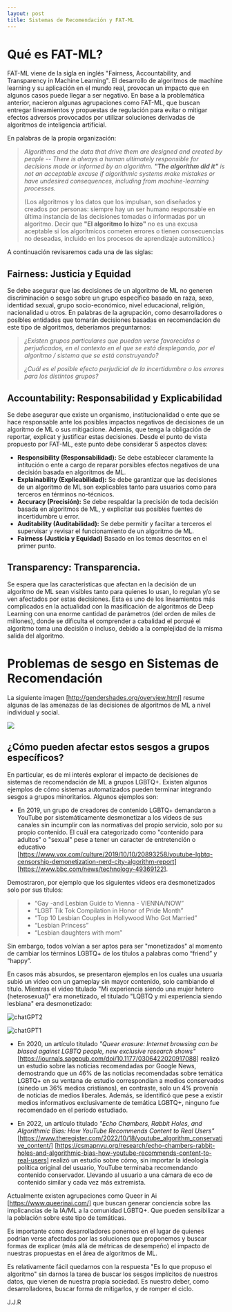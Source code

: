 ```yaml
---
layout: post
title: Sistemas de Recomendación y FAT-ML
---
```


# Qué es FAT-ML?

FAT-ML viene de la sigla en inglés "Fairness, Accountability, and Transparency in Machine Learning". El desarrollo de algoritmos de machine learning y su aplicación en el mundo real, provocan un impacto que en algunos casos puede llegar a ser negativo. En base a la problemática anterior, nacieron algunas agrupaciones como FAT-ML, que buscan entregar lineamientos y propuestas de regulación para evitar o mitigar efectos adversos provocados por utilizar soluciones derivadas de algoritmos de inteligencia artificial.

En palabras de la propia organización:

> *Algorithms and the data that drive them are designed and created by people -- There is always a human ultimately responsible for decisions made or informed by an algorithm. **"The algorithm did it"** is not an acceptable excuse if algorithmic systems make mistakes or have undesired consequences, including from machine-learning processes.*
> 
> (Los algoritmos y los datos que los impulsan, son diseñados y creados por personas: siempre hay un ser humano responsable en última instancia de las decisiones tomadas o informadas por un algoritmo. Decir que **"El algoritmo lo hizo"** no es una excusa aceptable si los algorítmicos cometen errores o tienen consecuencias no deseadas, incluido en los procesos de aprendizaje automático.)


A continuación revisaremos cada una de las siglas:

## Fairness: Justicia y Equidad

Se debe asegurar que las decisiones de un algoritmo de ML no generen discriminación o sesgo sobre un grupo específico basado en raza, sexo, identidad sexual, grupo socio-económico, nivel educacional, religión, nacionalidad u otros. En palabras de la agrupación, como desarrolladores o posibles entidades que tomarán decisiones basadas en recomendación de este tipo de algoritmos, deberíamos preguntarnos:

> *¿Existen grupos particulares que puedan verse favorecidos o perjudicados, en el contexto en el que se está desplegando, por el algoritmo / sistema que se está construyendo?*
> 
> *¿Cuál es el posible efecto perjudicial de la incertidumbre o los errores para los distintos grupos?*

## Accountability: Responsabilidad y Explicabilidad

Se debe asegurar que existe un organismo, institucionalidad o ente que se hace responsable ante los posibles impactos negativos de decisiones de un algoritmo de ML o sus mitigacione. Además, que tenga la obligación de reportar, explicat y justificar estas decisiones. Desde el punto de vista propuesto por FAT-ML, este punto debe considerar 5 aspectos claves:

- **Responsibility (Responsabilidad):** Se debe establecer claramente la intitución o ente a cargo de reparar porsibles efectos negativos de una decisión basada en algoritmos de ML.
- **Explainability (Explicabilidad):** Se debe garantizar que las decisiones de un algoritmo de ML son explicables tanto para usuarios como para terceros en términos no-técnicos.
- **Accuracy (Precisión):** Se debe respaldar la precisión de toda decisión basada en algoritmos de ML, y explicitar sus posibles fuentes de incertidumbre u error.
- **Auditability (Auditabilidad):** Se debe permitir y faciltar a terceros el supervisar y revisar el funcionamiento de un algoritmo de ML.
- **Fairness (Justicia y Equidad)** Basado en los temas descritos en el primer punto.


## Transparency: Transparencia.

Se espera que las características que afectan en la decisión de un algoritmo de ML sean visibles tanto para quienes lo usan, lo regulan y/o se ven afectados por estas decisiones. Esta es uno de los lineamientos más complicados en la actualidad con la masificación de algoritmos de Deep Learning con una enorme cantidad de parámetros (del orden de miles de millones), donde se dificulta el comprender a cabalidad el porqué el algoritmo toma una decisión o incluso, debido a la complejidad de la misma salida del algoritmo.

# Problemas de sesgo en Sistemas de Recomendación

La siguiente imagen [http://gendershades.org/overview.html] resume algunas de las amenazas de las decisiones de algoritmos de ML a nivel individual y social. 


<a href="url"><img src="https://i.dailymail.co.uk/i/pix/2018/02/12/20/4924BD1E00000578-0-image-a-21_1518465941000.jpg" align="center"></a>






## ¿Cómo pueden afectar estos sesgos a grupos específicos?

En particular, es de mi interés explorar el impacto de decisiones de sistemas de recomendación de ML a grupos LGBTQ+. 
Existen algunos ejemplos de cómo sistemas automatizados pueden terminar integrando sesgos a grupos minoritarios. Algunos ejemplos son:

- En 2019, un grupo de creadores de contenido LGBTQ+ demandaron a YouTube por sistemáticamente desmonetizar a los videos de sus canales sin incumplir con las normativas del propio servicio, solo por su propio contenido. El cuál era categorizado como "contenido para adultos" o "sexual" pese a tener un caracter de entretención o educativo [https://www.vox.com/culture/2019/10/10/20893258/youtube-lgbtq-censorship-demonetization-nerd-city-algorithm-report] [https://www.bbc.com/news/technology-49369122].

Demostraron, por ejemplo que los siguientes videos era desmonetizados solo por sus títulos:

>
>- “Gay -and Lesbian Guide to Vienna - VIENNA/NOW”
>- “LGBT Tik Tok Compilation in Honor of Pride Month”
>- “Top 10 Lesbian Couples in Hollywood Who Got Married”
>- “Lesbian Princess”
>- “Lesbian daughters with mom”
>

Sin embargo, todos volvían a ser aptos para ser "monetizados" al momento de cambiar los términos LGBTQ+ de los títulos a palabras como “friend” y “happy”.

En casos más absurdos, se presentaron ejemplos en los cuales una usuaria subió un video con un gameplay sin mayor contenido, solo cambiando el título. Mientras el video titulado "Mi experiencia siendo una mujer hetero (heterosexual)" era monetizado, el titulado "LQBTQ y mi experiencia siendo lesbiana" era desmonetizado:


![chatGPT2](https://user-images.githubusercontent.com/42724306/208563191-017f6b2b-2ddc-4afe-ba6e-0fde72e43cfa.JPG)


![chatGPT1](https://user-images.githubusercontent.com/42724306/208563193-5f2161ec-f7fb-43db-8e93-92318a650291.JPG)


- En 2020, un artículo titulado *"Queer erasure: Internet browsing can be biased against LGBTQ people, new exclusive research shows"* [https://journals.sagepub.com/doi/10.1177/0306422020917088] realizó un estudio sobre las noticias recomendadas por Google News, demostrando que un 46% de las noticias recomendadas sobre temática LGBTQ+ en su ventana de estudio correspondían a medios conservados (sinedo un 36%  medios cristianos), en contraste, solo un 4% provenía de noticias de medios liberales. Además, se identificó que pese a existir medios informativos exclusivamente de temática LGBTQ+, ninguno fue recomendado en el período estudiado.


- En 2022, un artículo titulado *"Echo Chambers, Rabbit Holes, and Algorithmic Bias: How YouTube Recommends Content to Real Users"* [https://www.theregister.com/2022/10/18/youtube_algorithm_conservative_content/] [https://csmapnyu.org/research/echo-chambers-rabbit-holes-and-algorithmic-bias-how-youtube-recommends-content-to-real-users] realizó un estudio sobre cómo, sin importar la ideología política original del usuario, YouTube terminaba recomendando contenido conservador. Llevando al usuario a una cámara de eco de contenido similar y cada vez más extremista.

Actualmente existen agrupaciones como Queer in Ai [https://www.queerinai.com/] que buscan  generar conciencia sobre las implicancias de la IA/ML a la comunidad LGBTQ+. Que pueden sensibilizar a la población sobre este tipo de temáticas.

Es importante como desarrolladores ponernos en el lugar de quienes podrían verse afectados por las soluciones que proponemos y buscar formas de explicar (más allá de métricas de desempeño) el impacto de nuestras propuestas en el área de algoritmos de ML.

Es relativamente fácil quedarnos con la respuesta "Es lo que propuso el algoritmo" sin darnos la tarea de buscar los sesgos implícitos de nuestros datos, que vienen de nuestra propia sociedad. Es nuestro deber, como desarrolladores, buscar forma de mitigarlos, y de romper el ciclo.

J.J.R









